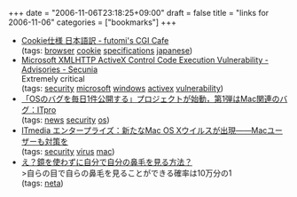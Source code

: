 +++
date = "2006-11-06T23:18:25+09:00"
draft = false
title = "links for 2006-11-06"
categories = ["bookmarks"]
+++

<ul class="delicious">
	<li>
		<div class="delicious-link"><a href="http://www.futomi.com/lecture/cookie/specification.html">Cookie仕様 日本語訳 - futomi's CGI Cafe</a></div>
		<div class="delicious-tags">(tags: <a href="http://del.icio.us/nobu666/browser">browser</a> <a href="http://del.icio.us/nobu666/cookie">cookie</a> <a href="http://del.icio.us/nobu666/specifications">specifications</a> <a href="http://del.icio.us/nobu666/japanese">japanese</a>)</div>
	</li>
	<li>
		<div class="delicious-link"><a href="http://secunia.com/advisories/22687/">Microsoft XMLHTTP ActiveX Control Code Execution Vulnerability - Advisories - Secunia</a></div>
		<div class="delicious-extended">Extremely critical</div>
		<div class="delicious-tags">(tags: <a href="http://del.icio.us/nobu666/security">security</a> <a href="http://del.icio.us/nobu666/microsoft">microsoft</a> <a href="http://del.icio.us/nobu666/windows">windows</a> <a href="http://del.icio.us/nobu666/activex">activex</a> <a href="http://del.icio.us/nobu666/vulnerability">vulnerability</a>)</div>
	</li>
	<li>
		<div class="delicious-link"><a href="http://itpro.nikkeibp.co.jp/article/USNEWS/20061102/252631/">「OSのバグを毎日1件公開する」プロジェクトが始動，第1弾はMac関連のバグ：ITpro</a></div>
		<div class="delicious-tags">(tags: <a href="http://del.icio.us/nobu666/news">news</a> <a href="http://del.icio.us/nobu666/security">security</a> <a href="http://del.icio.us/nobu666/os">os</a>)</div>
	</li>
	<li>
		<div class="delicious-link"><a href="http://www.itmedia.co.jp/enterprise/articles/0611/04/news015.html">ITmedia エンタープライズ：新たなMac OS Xウイルスが出現――Macユーザーも対策を</a></div>
		<div class="delicious-tags">(tags: <a href="http://del.icio.us/nobu666/security">security</a> <a href="http://del.icio.us/nobu666/virus">virus</a> <a href="http://del.icio.us/nobu666/mac">mac</a>)</div>
	</li>
	<li>
		<div class="delicious-link"><a href="http://nsjweb.web.fc2.com/news_002.htm">え？鏡を使わずに自分で自分の鼻毛を見る方法？</a></div>
		<div class="delicious-extended">&gt;自らの目で自らの鼻毛を見ることができる確率は10万分の1</div>
		<div class="delicious-tags">(tags: <a href="http://del.icio.us/nobu666/neta">neta</a>)</div>
	</li>
</ul>

